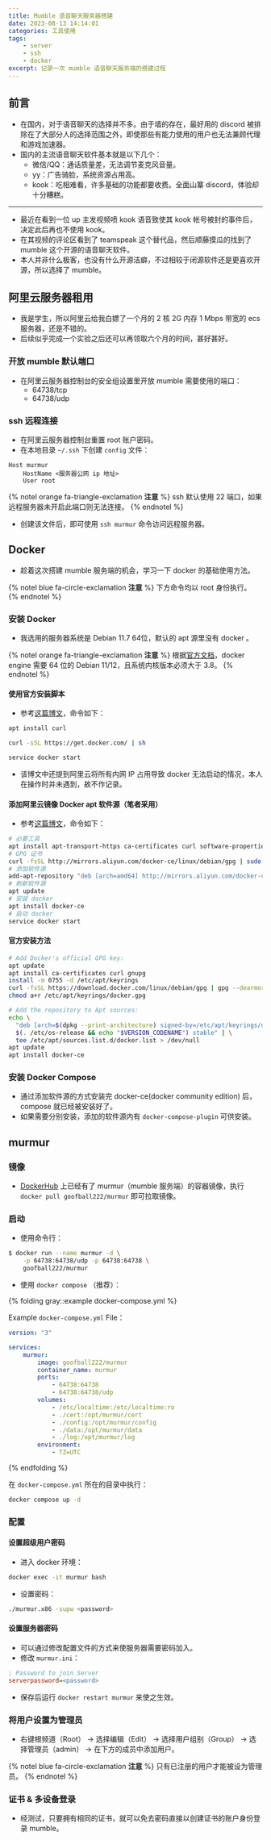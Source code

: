 ```yaml
---
title: Mumble 语音聊天服务器搭建
date: 2023-08-13 14:14:01
categories: 工具使用
tags:
    - server
    - ssh
    - docker
excerpt: 记录一次 mumble 语音聊天服务端的搭建过程
---
```


## 前言

-   在国内，对于语音聊天的选择并不多。由于墙的存在，最好用的 discord 被排除在了大部分人的选择范围之外，即使那些有能力使用的用户也无法兼顾代理和游戏加速器。
-   国内的主流语音聊天软件基本就是以下几个：
    -   微信/QQ：通话质量差，无法调节麦克风音量。
    -   yy：广告骑脸，系统资源占用高。
    -   kook：吃相难看，许多基础的功能都要收费。全面山寨 discord，体验却十分糟糕。

---

-   最近在看到一位 up 主发视频喷 kook 语音致使其 kook 帐号被封的事件后，决定此后再也不使用 kook。
-   在其视频的评论区看到了 teamspeak 这个替代品，然后顺藤摸瓜的找到了 mumble 这个开源的语音聊天软件。
-   本人并非什么极客，也没有什么开源洁癖，不过相较于闭源软件还是更喜欢开源，所以选择了 mumble。

## 阿里云服务器租用

-   我是学生，所以阿里云给我白嫖了一个月的 2 核 2G 内存 1 Mbps 带宽的 ecs 服务器，还是不错的。
-   后续似乎完成一个实验之后还可以再领取六个月的时间，甚好甚好。

### 开放 mumble 默认端口

-   在阿里云服务器控制台的安全组设置里开放 mumble 需要使用的端口：
    -   64738/tcp
    -   64738/udp

### ssh 远程连接

-   在阿里云服务器控制台重置 root 账户密码。
-   在本地目录 `~/.ssh` 下创建 `config` 文件：

```plaintext
Host murmur
    HostName <服务器公网 ip 地址>
    User root
```

{% notel orange fa-triangle-exclamation **注意** %}
ssh 默认使用 22 端口，如果远程服务器未开启此端口则无法连接。
{% endnotel %}

-   创建该文件后，即可使用 `ssh murmur` 命令访问远程服务器。

## Docker

-   趁着这次搭建 mumble 服务端的机会，学习一下 docker 的基础使用方法。

{% notel blue fa-circle-exclamation **注意** %}
下方命令均以 root 身份执行。
{% endnotel %}

### 安装 Docker

-   我选用的服务器系统是 Debian 11.7 64位，默认的 apt 源里没有 docker 。

{% notel orange fa-triangle-exclamation **注意** %}
根据[官方文档](https://docs.docker.com/engine/install/debian/)，docker engine 需要 64 位的 Debian 11/12，且系统内核版本必须大于 3.8。
{% endnotel %}

#### 使用官方安装脚本

-   参考[这篇博文](https://www.cnblogs.com/MicroTeam/p/see-docker-run-in-debian-with-aliyun-ecs.html)，命令如下：

```bash
apt install curl

curl -sSL https://get.docker.com/ | sh

service docker start
```

-   该博文中还提到阿里云将所有内网 IP 占用导致 docker 无法启动的情况，本人在操作时并未遇到，故不作记录。

#### 添加阿里云镜像 Docker apt 软件源（笔者采用）

-   参考[这篇博文](https://blog.csdn.net/qq_29753285/article/details/95094788)，命令如下：

```bash
# 必要工具
apt install apt-transport-https ca-certificates curl software-properties-common
# GPG 证书
curl -fsSL http://mirrors.aliyun.com/docker-ce/linux/debian/gpg | sudo apt-key add -
# 添加软件源
add-apt-repository "deb [arch=amd64] http://mirrors.aliyun.com/docker-ce/linux/debian $(lsb_release -cs) stable"
# 刷新软件源
apt update
# 安装 docker
apt install docker-ce
# 启动 docker
service docker start
```

#### 官方安装方法

```bash
# Add Docker's official GPG key:
apt update
apt install ca-certificates curl gnupg
install -m 0755 -d /etc/apt/keyrings
curl -fsSL https://download.docker.com/linux/debian/gpg | gpg --dearmor -o /etc/apt/keyrings/docker.gpg
chmod a+r /etc/apt/keyrings/docker.gpg

# Add the repository to Apt sources:
echo \
  "deb [arch=$(dpkg --print-architecture) signed-by=/etc/apt/keyrings/docker.gpg] https://download.docker.com/linux/debian \
  $(. /etc/os-release && echo "$VERSION_CODENAME") stable" | \
  tee /etc/apt/sources.list.d/docker.list > /dev/null
apt update
apt install docker-ce
```

### 安装 Docker Compose

-   通过添加软件源的方式安装完 docker-ce(docker community edition) 后，compose 就已经被安装好了。
-   如果需要分别安装，添加的软件源内有 `docker-compose-plugin` 可供安装。

## murmur

### 镜像

-   [DockerHub](https://hub.docker.com/r/goofball222/murmur/#!) 上已经有了 murmur（mumble 服务端）的容器镜像，执行 `docker pull goofball222/murmur` 即可拉取镜像。

### 启动

-   使用命令行：

```bash
$ docker run --name murmur -d \
    -p 64738:64738/udp -p 64738:64738 \
    goofball222/murmur
```

-   使用 `docker compose` （推荐）：

{% folding gray::example docker-compose.yml %}

Example `docker-compose.yml` File：

```yml
version: "3"

services:
    murmur:
        image: goofball222/murmur
        container_name: murmur
        ports:
            - 64738:64738
            - 64738:64738/udp
        volumes:
            - /etc/localtime:/etc/localtime:ro
            - ./cert:/opt/murmur/cert
            - ./config:/opt/murmur/config
            - ./data:/opt/murmur/data
            - ./log:/opt/murmur/log
        environment:
            - TZ=UTC
```

{% endfolding %}

在 `docker-compose.yml` 所在的目录中执行：

```bash
docker compose up -d
```

### 配置

#### 设置超级用户密码

-   进入 docker 环境：

```bash
docker exec -it murmur bash
```

-   设置密码：

```bash
./murmur.x86 -supw <password>
```

#### 设置服务器密码

-   可以通过修改配置文件的方式来使服务器需要密码加入。
-   修改 `murmur.ini`：

```ini
; Password to join Server
serverpassword=<password>
```

-   保存后运行 `docker restart murmur` 来使之生效。

### 将用户设置为管理员

-   右键根频道（Root） -> 选择编辑（Edit） -> 选择用户组别（Group） -> 选择管理员（admin） -> 在下方的成员中添加用户。

{% notel blue fa-circle-exclamation **注意** %}
只有已注册的用户才能被设为管理员。
{% endnotel %}

### 证书 & 多设备登录

-   经测试，只要拥有相同的证书，就可以免去密码直接以创建证书的账户身份登录 mumble。

